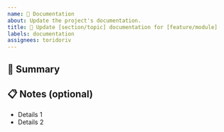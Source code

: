 ```yaml
---
name: 📝 Documentation
about: Update the project's documentation.
title: 📝 Update [section/topic] documentation for [feature/module]
labels: documentation
assignees: toridoriv
---
```


## 📝 Summary

<!-- Clear and concise description of fixes/changes made to the documentation. -->

## 📋 Notes (optional)

- Details 1
- Details 2
